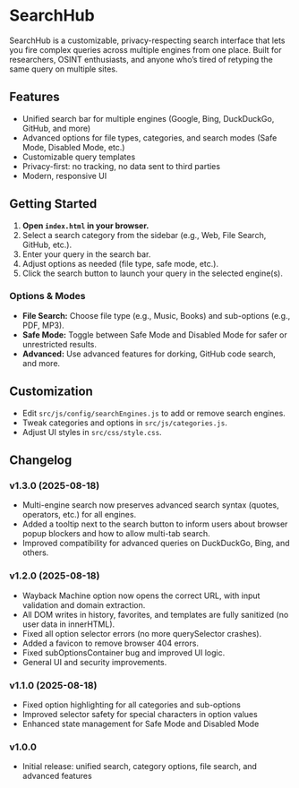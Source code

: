 # SearchHub

SearchHub is a customizable, privacy-respecting search interface that lets you fire complex queries across multiple engines from one place. Built for researchers, OSINT enthusiasts, and anyone who’s tired of retyping the same query on multiple sites.

## Features
- Unified search bar for multiple engines (Google, Bing, DuckDuckGo, GitHub, and more)
- Advanced options for file types, categories, and search modes (Safe Mode, Disabled Mode, etc.)
- Customizable query templates
- Privacy-first: no tracking, no data sent to third parties
- Modern, responsive UI

## Getting Started
1. **Open `index.html` in your browser.**
2. Select a search category from the sidebar (e.g., Web, File Search, GitHub, etc.).
3. Enter your query in the search bar.
4. Adjust options as needed (file type, safe mode, etc.).
5. Click the search button to launch your query in the selected engine(s).

### Options & Modes
- **File Search:** Choose file type (e.g., Music, Books) and sub-options (e.g., PDF, MP3).
- **Safe Mode:** Toggle between Safe Mode and Disabled Mode for safer or unrestricted results.
- **Advanced:** Use advanced features for dorking, GitHub code search, and more.

## Customization
- Edit `src/js/config/searchEngines.js` to add or remove search engines.
- Tweak categories and options in `src/js/categories.js`.
- Adjust UI styles in `src/css/style.css`.

## Changelog

### v1.3.0 (2025-08-18)
- Multi-engine search now preserves advanced search syntax (quotes, operators, etc.) for all engines.
- Added a tooltip next to the search button to inform users about browser popup blockers and how to allow multi-tab search.
- Improved compatibility for advanced queries on DuckDuckGo, Bing, and others.

### v1.2.0 (2025-08-18)
- Wayback Machine option now opens the correct URL, with input validation and domain extraction.
- All DOM writes in history, favorites, and templates are fully sanitized (no user data in innerHTML).
- Fixed all option selector errors (no more querySelector crashes).
- Added a favicon to remove browser 404 errors.
- Fixed subOptionsContainer bug and improved UI logic.
- General UI and security improvements.

### v1.1.0 (2025-08-18)
- Fixed option highlighting for all categories and sub-options
- Improved selector safety for special characters in option values
- Enhanced state management for Safe Mode and Disabled Mode

### v1.0.0
- Initial release: unified search, category options, file search, and advanced features
